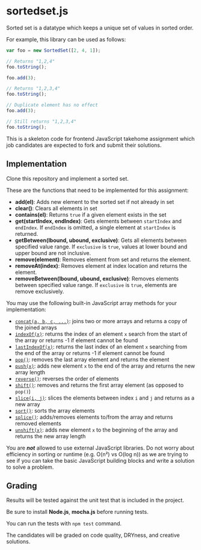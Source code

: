# sortedset.js

Sorted set is a datatype which keeps a unique set of values in sorted order.

For example, this library can be used as follows:
```javascript
var foo = new SortedSet([2, 4, 1]);

// Returns "1,2,4"
foo.toString();

foo.add(3);

// Returns "1,2,3,4"
foo.toString();

// Duplicate element has no effect
foo.add(3);

// Still returns "1,2,3,4"
foo.toString();
```

This is a skeleton code for frontend JavaScript takehome assignment which
job candidates are expected to fork and submit their solutions.

## Implementation

Clone this repository and implement a sorted set.

These are the functions that need to be implemented for this assignment:

* **add(el)**: Adds new element to the sorted set if not already in set
* **clear()**: Clears all elements in set
* **contains(el)**: Returns `true` if a given element exists in the set
* **get(startIndex, endIndex)**: Gets elements between `startIndex` and
  `endIndex`. If `endIndex` is omitted, a single element at `startIndex` is
  returned.
* **getBetween(lbound, ubound, exclusive)**: Gets all elements between
  specified value range. If `exclusive` is `true`, values at lower bound and
  upper bound are not inclusive.
* **remove(element)**: Removes element from set and returns the element.
* **removeAt(index)**: Removes element at index location and returns the
  element.
* **removeBetween(lbound, ubound, exclusive)**: Removes elements between
  specified value range. If `exclusive` is `true`, elements are remove
  exclusively.

You may use the following built-in JavaScript array methods for your
implementation:

* [`concat(a, b, c, ...)`](https://developer.mozilla.org/en-US/docs/Web/JavaScript/Reference/Global_Objects/Array/concat):
  joins two or more arrays and returns a copy of the
  joined arrays
* [`indexOf(x)`](https://developer.mozilla.org/en-US/docs/Web/JavaScript/Reference/Global_Objects/Array/indexOf):
  returns the index of an element `x` search from the start of
  the array or returns -1 if element cannot be found
* [`lastIndexOf(x)`](https://developer.mozilla.org/en-US/docs/Web/JavaScript/Reference/Global_Objects/Array/lastIndexOf):
  returns the last index of an element `x` searching from
  the end of the array or returns -1 if element cannot be found
* [`pop()`](https://developer.mozilla.org/en-US/docs/Web/JavaScript/Reference/Global_Objects/Array/pop):
  removes the last array element and returns the element
* [`push(x)`](https://developer.mozilla.org/en-US/docs/Web/JavaScript/Reference/Global_Objects/Array/push):
  adds new element `x` to the end of the array and returns the new array length
* [`reverse()`](https://developer.mozilla.org/en-US/docs/Web/JavaScript/Reference/Global_Objects/Array/reverse):
  reverses the order of elements
* [`shift()`](https://developer.mozilla.org/en-US/docs/Web/JavaScript/Reference/Global_Objects/Array/shift):
  removes and returns the first array element (as opposed to `pop()`)
* [`slice(i, j)`](https://developer.mozilla.org/en-US/docs/Web/JavaScript/Reference/Global_Objects/Array/slice):
  slices the elements between index `i` and `j` and returns as a new array
* [`sort()`](https://developer.mozilla.org/en-US/docs/Web/JavaScript/Reference/Global_Objects/Array/sort):
  sorts the array elements
* [`splice()`](https://developer.mozilla.org/en-US/docs/Web/JavaScript/Reference/Global_Objects/Array/splice):
  adds/removes elements to/from the array and returns removed elements
* [`unshift(x)`](https://developer.mozilla.org/en-US/docs/Web/JavaScript/Reference/Global_Objects/Array/unshift):
  adds new element `x` to the beginning of the array and returns the new array length

You are _**not**_ allowed to use external JavaScript libraries. Do not worry
about efficiency in sorting or runtime (e.g. O(n²) vs O(log n)) as we are
trying to see if you can take the basic JavaScript building blocks and write a
solution to solve a problem.

## Grading

Results will be tested against the unit test that is included in the project.

Be sure to install **Node.js**, **mocha.js** before running tests.

You can run the tests with `npm test` command.

The candidates will be graded on code quality, DRYness, and creative
solutions.
